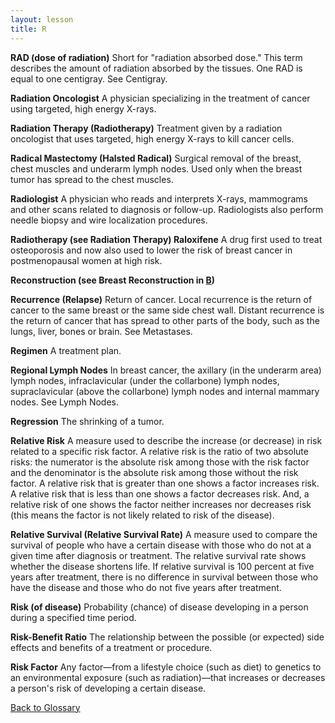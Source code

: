 ```yaml
---
layout: lesson
title: R
---
```


<a name="top"></a>

**RAD (dose of radiation)** 
Short for "radiation absorbed dose." This term describes the amount of radiation absorbed by the tissues. One RAD is equal to one centigray. See Centigray.

**Radiation Oncologist** 
A physician specializing in the treatment of cancer using targeted, high energy X-rays.

**Radiation Therapy (Radiotherapy)** 
Treatment given by a radiation oncologist that uses targeted, high energy X-rays to kill cancer cells.

**Radical Mastectomy (Halsted Radical)** 
Surgical removal of the breast, chest muscles and underarm lymph nodes. Used only when the breast tumor has spread to the chest muscles.

**Radiologist** 
A physician who reads and interprets X-rays, mammograms and other scans related to diagnosis or follow-up. Radiologists also perform needle biopsy and wire localization procedures.

**Radiotherapy (see Radiation Therapy) Raloxifene** 
A drug first used to treat osteoporosis and now also used to lower the risk of
breast cancer in postmenopausal women at high risk.

**Reconstruction (see  Breast Reconstruction in [B](/{{page.root}}/myhthelperEduContent/B/index.html))** 
 
**Recurrence (Relapse)** 
Return of cancer. Local recurrence is the return of cancer to the same breast or the same side chest wall. Distant recurrence is the return of cancer that has spread to other parts of the body, such as the lungs, liver, bones or brain. See Metastases.

**Regimen** 
A treatment plan.

**Regional Lymph Nodes** 
In breast cancer, the axillary (in the underarm area) lymph nodes, infraclavicular (under the collarbone) lymph nodes, supraclavicular (above the collarbone) lymph nodes and internal mammary nodes. See Lymph Nodes.

**Regression** 
The shrinking of a tumor.

**Relative Risk** 
A measure used to describe the increase (or decrease) in risk related to a specific risk factor. A relative risk is the ratio of two absolute risks: the numerator is the absolute risk among those with the risk factor and the denominator is the absolute risk among those without the risk factor. A relative risk that is greater than one shows a factor increases risk. A relative risk that is less than one shows a factor decreases risk. And, a relative risk of one shows the factor neither increases nor decreases risk (this means the factor is not likely related to risk of the disease).

**Relative Survival (Relative Survival Rate)** 
A measure used to compare the survival of people who have a certain disease with those who do not at a given time after diagnosis or treatment. The relative survival rate shows whether the disease shortens life. If relative survival is 100 percent at five years after treatment, there is no difference in survival between those who have the disease and those who do not five years after treatment.

**Risk (of disease)** 
Probability (chance) of disease developing in a person during a specified time period.
 
**Risk-Benefit Ratio** 
The relationship between the possible (or expected) side effects and benefits of a treatment or procedure.

**Risk Factor** 
Any factor—from a lifestyle choice (such as diet) to genetics to an environmental exposure (such as radiation)—that increases or decreases a person's risk of developing a certain disease.

<!--a href="#top">Back to top of page</a-->
<a href="https://scnslabutsa.github.io/myhthelperEduContent/Glossary/index.html">Back to Glossary</a>
